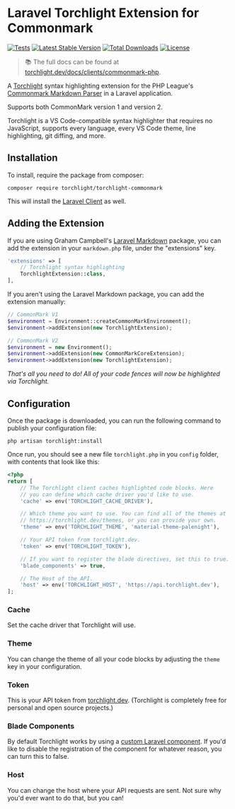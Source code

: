 # Laravel Torchlight Extension for Commonmark

[![Tests](https://github.com/torchlight-api/torchlight-commonmark-php/actions/workflows/tests.yml/badge.svg)](https://github.com/torchlight-api/torchlight-commonmark-php/actions/workflows/tests.yml) [![Latest Stable Version](https://poser.pugx.org/torchlight/torchlight-commonmark/v)](//packagist.org/packages/torchlight/torchlight-commonmark) [![Total Downloads](https://poser.pugx.org/torchlight/torchlight-commonmark/downloads)](//packagist.org/packages/torchlight/torchlight-commonmark) [![License](https://poser.pugx.org/torchlight/torchlight-commonmark/license)](//packagist.org/packages/torchlight/torchlight-commonmark)

> 📚 The full docs can be found at [torchlight.dev/docs/clients/commonmark-php](https://torchlight.dev/docs/clients/commonmark-php).

A [Torchlight](https://torchlight.dev) syntax highlighting extension for the PHP League's [Commonmark Markdown Parser](https://commonmark.thephpleague.com/) in a Laravel application.

Supports both CommonMark version 1 and version 2.

Torchlight is a VS Code-compatible syntax highlighter that requires no JavaScript, supports every language, every VS Code theme, line highlighting, git diffing, and more.

## Installation

To install, require the package from composer:

```shell
composer require torchlight/torchlight-commonmark
```

This will install the [Laravel Client](https://github.com/torchlight-api/torchlight-laravel) as well.

## Adding the Extension

If you are using Graham Campbell's [Laravel Markdown](https://github.com/GrahamCampbell/Laravel-Markdown) package, you can add the extension in your `markdown.php` file, under the "extensions" key.

```php
'extensions' => [
    // Torchlight syntax highlighting
    TorchlightExtension::class,
],
```

If you aren't using the Laravel Markdown package, you can add the extension manually:

```php
// CommonMark V1
$environment = Environment::createCommonMarkEnvironment();
$environment->addExtension(new TorchlightExtension);

// CommonMark V2
$environment = new Environment();
$environment->addExtension(new CommonMarkCoreExtension);
$environment->addExtension(new TorchlightExtension);
```

*That's all you need to do! All of your code fences will now be highlighted via Torchlight.*

## Configuration

Once the package is downloaded, you can run the following command to publish your configuration file:

```shell
php artisan torchlight:install
```

Once run, you should see a new file `torchlight.php` in you `config` folder, with contents that look like this:

```php
<?php
return [
    // The Torchlight client caches highlighted code blocks. Here
    // you can define which cache driver you'd like to use.
    'cache' => env('TORCHLIGHT_CACHE_DRIVER'),

    // Which theme you want to use. You can find all of the themes at
    // https://torchlight.dev/themes, or you can provide your own.
    'theme' => env('TORCHLIGHT_THEME', 'material-theme-palenight'),

    // Your API token from torchlight.dev.
    'token' => env('TORCHLIGHT_TOKEN'),

    // If you want to register the blade directives, set this to true.
    'blade_components' => true,

    // The Host of the API.
    'host' => env('TORCHLIGHT_HOST', 'https://api.torchlight.dev'),
];
```
### Cache

Set the cache driver that Torchlight will use.

### Theme

You can change the theme of all your code blocks by adjusting the `theme` key in your configuration.

### Token

This is your API token from [torchlight.dev](https://torchlight.dev). (Torchlight is completely free for personal and open source projects.)

### Blade Components

By default Torchlight works by using a [custom Laravel component](https://laravel.com/docs/master/blade#components). If you'd like to disable the registration of the component for whatever reason, you can turn this to false.

### Host

You can change the host where your API requests are sent. Not sure why you'd ever want to do that, but you can!

